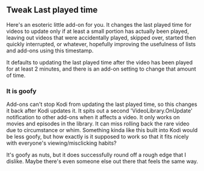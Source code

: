 ## Tweak Last played time

Here's an esoteric little add-on for you. It changes the last played time for videos to update only if at least a small portion has actually been played, leaving out videos that were accidentally played, skipped over, started then quickly interrupted, or whatever, hopefully improving the usefulness of lists and add-ons using this timestamp.

It defaults to updating the last played time after the video has been played for at least 2 minutes, and there is an add-on setting to change that amount of time.

### It is goofy

Add-ons can't stop Kodi from updating the last played time, so this changes it back after Kodi updates it. It spits out a second 'VideoLibrary.OnUpdate' notification to other add-ons when it affects a video. It only works on movies and episodes in the library. It can miss rolling back the rare video due to circumstance or whim. Something kinda like this built into Kodi would be less goofy, but how exactly is it supposed to work so that it fits nicely with everyone's viewing/misclicking habits?

It's goofy as nuts, but it does successfully round off a rough edge that I dislike. Maybe there's even someone else out there that feels the same way.
